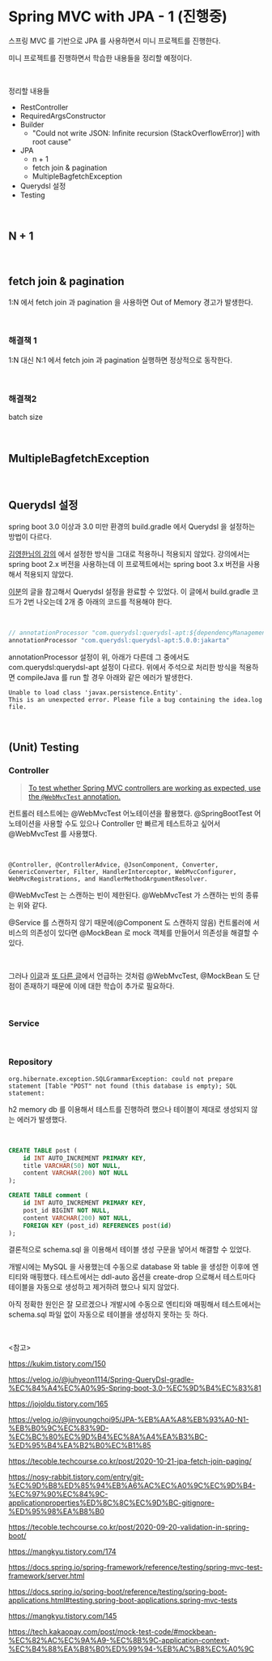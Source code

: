 # Spring MVC with JPA - 1 (진행중)

스프링 MVC 를 기반으로 JPA 를 사용하면서 미니 프로젝트를 진행한다.

미니 프로젝트를 진행하면서 학습한 내용들을 정리할 예정이다.

<br>

정리할 내용들

- RestController
- RequiredArgsConstructor
- Builder
  - "Could not write JSON: Infinite recursion (StackOverflowError)] with root cause"
- JPA
  - n + 1
  - fetch join & pagination
  - MultipleBagfetchException
- Querydsl 설정
- Testing

<br>



## N + 1

<br>

## fetch join & pagination

1:N 에서 fetch join 과 pagination 을 사용하면 Out of Memory 경고가 발생한다.

<br>

### 해결책 1

1:N 대신 N:1 에서 fetch join 과 pagination 실행하면 정상적으로 동작한다.

<br>

### 해결책2

batch size

<br>

## MultipleBagfetchException

<br>

## Querydsl 설정

spring boot 3.0 이상과 3.0 미만 환경의 build.gradle 에서 Querydsl 을 설정하는 방법이 다르다.

[김영한님의 강의](https://www.inflearn.com/course/%EC%8A%A4%ED%94%84%EB%A7%81-db-2) 에서 설정한 방식을 그대로 적용하니 적용되지 않았다. 강의에서는 spring boot 2.x 버전을 사용하는데 이 프로젝트에서는 spring boot 3.x 버전을 사용해서 적용되지 않았다.

[이분](https://velog.io/@juhyeon1114/Spring-QueryDsl-gradle-%EC%84%A4%EC%A0%95-Spring-boot-3.0-%EC%9D%B4%EC%83%81)의 글을 참고해서 Querydsl 설정을 완료할 수 있었다. 이 글에서 build.gradle 코드가 2번 나오는데 2개 중 아래의 코드를 적용해야 한다.

<br>

```groovy
// annotationProcessor "com.querydsl:querydsl-apt:${dependencyManagement.importedProperties['querydsl.version']}:jakarta"
annotationProcessor "com.querydsl:querydsl-apt:5.0.0:jakarta"
```

annotationProcessor 설정이 위, 아래가 다른데 그 중에서도 com.querydsl:querydsl-apt 설정이 다르다. 위에서 주석으로 처리한 방식을 적용하면 compileJava 를 run 할 경우 아래와 같은 에러가 발생한다.

```
Unable to load class 'javax.persistence.Entity'.
This is an unexpected error. Please file a bug containing the idea.log file.
```

<br>

## (Unit) Testing

### Controller

> [To test whether Spring MVC controllers are working as expected, use the `@WebMvcTest` annotation.](https://docs.spring.io/spring-boot/reference/testing/spring-boot-applications.html#testing.spring-boot-applications.spring-mvc-tests)

컨트롤러 테스트에는 @WebMvcTest 어노테이션을 활용했다. @SpringBootTest 어노테이션을 사용할 수도 있으나 Controller 만 빠르게 테스트하고 싶어서 @WebMvcTest 를 사용했다.

<br>

```
@Controller, @ControllerAdvice, @JsonComponent, Converter, GenericConverter, Filter, HandlerInterceptor, WebMvcConfigurer, WebMvcRegistrations, and HandlerMethodArgumentResolver.
```

@WebMvcTest 는 스캔하는 빈이 제한된다. @WebMvcTest 가 스캔하는 빈의 종류는 위와 같다. 

@Service 를 스캔하지 않기 때문에(@Component 도 스캔하지 않음) 컨트롤러에 서비스의 의존성이 있다면 @MockBean 로 mock 객체를 만들어서 의존성을 해결할 수 있다.

<br>

그러나 [이글](https://mangkyu.tistory.com/145)과 [또 다른 글](https://tech.kakaopay.com/post/mock-test-code/#mockbean-%EC%82%AC%EC%9A%A9-%EC%8B%9C-application-context-%EC%B4%88%EA%B8%B0%ED%99%94-%EB%AC%B8%EC%A0%9C)에서 언급하는 것처럼 @WebMvcTest, @MockBean 도 단점이 존재하기 때문에 이에 대한 학습이 추가로 필요하다.

<br>

### Service

<br>

### Repository

```
org.hibernate.exception.SQLGrammarException: could not prepare statement [Table "POST" not found (this database is empty); SQL statement:
```

h2 memory db 를 이용해서 테스트를 진행하려 했으나 테이블이 제대로 생성되지 않는 에러가 발생했다.

<br>

```sql
CREATE TABLE post (
    id INT AUTO_INCREMENT PRIMARY KEY,
    title VARCHAR(50) NOT NULL,
    content VARCHAR(200) NOT NULL
);

CREATE TABLE comment (
    id INT AUTO_INCREMENT PRIMARY KEY,
    post_id BIGINT NOT NULL,
    content VARCHAR(200) NOT NULL,
    FOREIGN KEY (post_id) REFERENCES post(id)
);
```

결론적으로 schema.sql 을 이용해서 테이블 생성 구문을 넣어서 해결할 수 있었다.

개발시에는 MySQL 을 사용했는데 수동으로 database 와 table 을 생성한 이후에 엔티티와 매핑했다. 테스트에서는 ddl-auto 옵션을 create-drop 으로해서 테스트마다 테이블을 자동으로 생성하고 제거하려 했으나 되지 않았다.

아직 정확한 원인은 잘 모르겠으나 개발시에 수동으로 엔티티와 매핑해서 테스트에서는 schema.sql 파일 없이 자동으로 테이블을 생성하지 못하는 듯 하다.

<br>

<참고>

https://kukim.tistory.com/150

https://velog.io/@juhyeon1114/Spring-QueryDsl-gradle-%EC%84%A4%EC%A0%95-Spring-boot-3.0-%EC%9D%B4%EC%83%81

https://jojoldu.tistory.com/165

https://velog.io/@jinyoungchoi95/JPA-%EB%AA%A8%EB%93%A0-N1-%EB%B0%9C%EC%83%9D-%EC%BC%80%EC%9D%B4%EC%8A%A4%EA%B3%BC-%ED%95%B4%EA%B2%B0%EC%B1%85

https://tecoble.techcourse.co.kr/post/2020-10-21-jpa-fetch-join-paging/

https://nosy-rabbit.tistory.com/entry/git-%EC%9D%B8%ED%85%94%EB%A6%AC%EC%A0%9C%EC%9D%B4-%EC%97%90%EC%84%9C-applicationproperties%ED%8C%8C%EC%9D%BC-gitignore-%ED%95%98%EA%B8%B0

https://tecoble.techcourse.co.kr/post/2020-09-20-validation-in-spring-boot/

https://mangkyu.tistory.com/174

https://docs.spring.io/spring-framework/reference/testing/spring-mvc-test-framework/server.html

https://docs.spring.io/spring-boot/reference/testing/spring-boot-applications.html#testing.spring-boot-applications.spring-mvc-tests

https://mangkyu.tistory.com/145

https://tech.kakaopay.com/post/mock-test-code/#mockbean-%EC%82%AC%EC%9A%A9-%EC%8B%9C-application-context-%EC%B4%88%EA%B8%B0%ED%99%94-%EB%AC%B8%EC%A0%9C